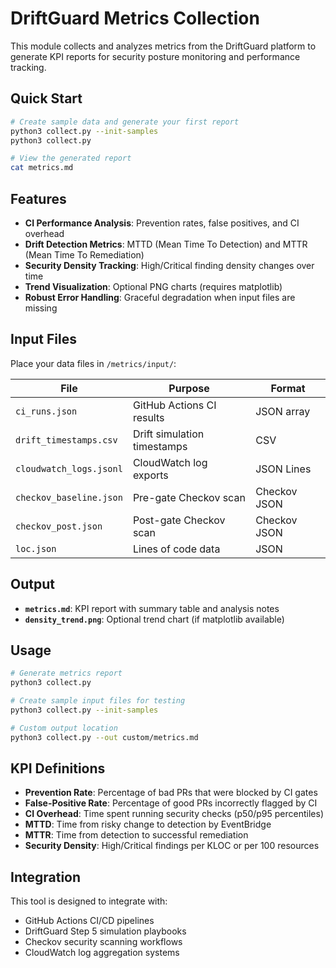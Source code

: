 # DriftGuard Metrics Collection

This module collects and analyzes metrics from the DriftGuard platform to generate KPI reports for security posture monitoring and performance tracking.

## Quick Start

```bash
# Create sample data and generate your first report
python3 collect.py --init-samples
python3 collect.py

# View the generated report
cat metrics.md
```

## Features

- **CI Performance Analysis**: Prevention rates, false positives, and CI overhead
- **Drift Detection Metrics**: MTTD (Mean Time To Detection) and MTTR (Mean Time To Remediation)
- **Security Density Tracking**: High/Critical finding density changes over time
- **Trend Visualization**: Optional PNG charts (requires matplotlib)
- **Robust Error Handling**: Graceful degradation when input files are missing

## Input Files

Place your data files in `/metrics/input/`:

| File | Purpose | Format |
|------|---------|--------|
| `ci_runs.json` | GitHub Actions CI results | JSON array |
| `drift_timestamps.csv` | Drift simulation timestamps | CSV |
| `cloudwatch_logs.jsonl` | CloudWatch log exports | JSON Lines |
| `checkov_baseline.json` | Pre-gate Checkov scan | Checkov JSON |
| `checkov_post.json` | Post-gate Checkov scan | Checkov JSON |
| `loc.json` | Lines of code data | JSON |

## Output

- **`metrics.md`**: KPI report with summary table and analysis notes
- **`density_trend.png`**: Optional trend chart (if matplotlib available)

## Usage

```bash
# Generate metrics report
python3 collect.py

# Create sample input files for testing
python3 collect.py --init-samples

# Custom output location
python3 collect.py --out custom/metrics.md
```

## KPI Definitions

- **Prevention Rate**: Percentage of bad PRs that were blocked by CI gates
- **False-Positive Rate**: Percentage of good PRs incorrectly flagged by CI
- **CI Overhead**: Time spent running security checks (p50/p95 percentiles)
- **MTTD**: Time from risky change to detection by EventBridge
- **MTTR**: Time from detection to successful remediation
- **Security Density**: High/Critical findings per KLOC or per 100 resources

## Integration

This tool is designed to integrate with:
- GitHub Actions CI/CD pipelines
- DriftGuard Step 5 simulation playbooks
- Checkov security scanning workflows
- CloudWatch log aggregation systems
